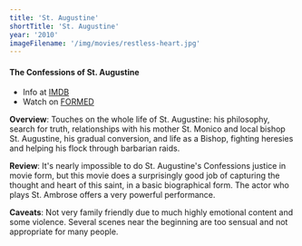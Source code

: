 ```yaml
---
title: 'St. Augustine'
shortTitle: 'St. Augustine'
year: '2010'
imageFilename: '/img/movies/restless-heart.jpg'
---
```


#### The Confessions of St. Augustine

* Info at [IMDB](https://www.imdb.com/title/tt1327890/)
* Watch on [FORMED](https://watch.formed.org/restless-heart)

**Overview**: Touches on the whole life of St. Augustine: his philosophy, search for truth, relationships with his mother St. Monico and local bishop St. Augustine, his gradual conversion, and life as a Bishop, fighting heresies and helping his flock through barbarian raids.

**Review**: It's nearly impossible to do St. Augustine's Confessions justice in movie form, but this movie does a surprisingly good job of capturing the thought and heart of this saint, in a basic biographical form. The actor who plays St. Ambrose offers a very powerful performance.

**Caveats**: Not very family friendly due to much highly emotional content and some violence. Several scenes near the beginning are too sensual and not appropriate for many people.